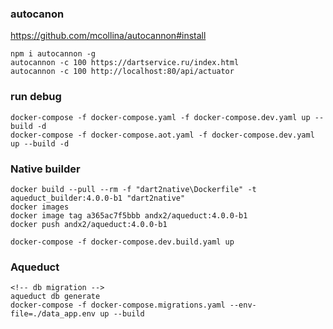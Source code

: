 ### autocanon

https://github.com/mcollina/autocannon#install

```
npm i autocannon -g
autocannon -c 100 https://dartservice.ru/index.html
autocannon -c 100 http://localhost:80/api/actuator
```

### run debug

```
docker-compose -f docker-compose.yaml -f docker-compose.dev.yaml up --build -d
docker-compose -f docker-compose.aot.yaml -f docker-compose.dev.yaml up --build -d
```

### Native builder

```
docker build --pull --rm -f "dart2native\Dockerfile" -t aqueduct_builder:4.0.0-b1 "dart2native"
docker images
docker image tag a365ac7f5bbb andx2/aqueduct:4.0.0-b1
docker push andx2/aqueduct:4.0.0-b1

docker-compose -f docker-compose.dev.build.yaml up
```

### Aqueduct

```
<!-- db migration -->
aqueduct db generate
docker-compose -f docker-compose.migrations.yaml --env-file=./data_app.env up --build
```
